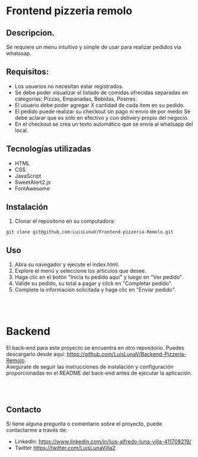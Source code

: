 # Frontend pizzeria remolo

## Descripcion.
Se requiere un menu intuitivo y simple de usar para realizar pedidos via whatssap.

## Requisitos:
- Los usuarios no necesitan estar registrados. <br>
- Se debe poder visualizar el listado de comidas ofrecidas separadas en categorías: Pizzas, Empanadas, Bebidas, Postres. <br>
- El usuario debe poder agregar X cantidad de cada item en su pedido. <br>
- El pedido puede realizar su checkout sin pago ni envío de por medio Se debe aclarar que es sólo en efectivo y con delivery propio del negocio. <br>
- En el checkout se crea un texto automático que se envía al whatsapp del local. <br>

## Tecnologías utilizadas

- HTML
- CSS
- JavaScript
- SweetAlert2.js
- FontAwesome


## Instalación

1. Clonar el repositorio en su computadora:
```console
git clone git@github.com:LuisLunaV/Frontend-pizzeria-Remolo.git
```
## Uso

1. Abra su navegador y ejecute el index.html.
2. Explore el menú y seleccione los artículos que desee.
3. Haga clic en el botón "Inicia tu pedido aqui" y luego en "Ver pedido".
4. Valide su pedido, su total a pagar y click en "Completar pedido".
5. Complete la información solicitada y haga clic en "Enviar pedido".

<br>
<br>

# Backend
El back-end para este proyecto se encuentra en otro repositorio. Puedes descargarlo desde aquí: https://github.com/LuisLunaV/Backend-Pizzeria-Remolo. <br> Asegúrate de seguir las instrucciones de instalación y configuración proporcionadas en el README del back-end antes de ejecutar la aplicación.

<br>
<br>

## Contacto

Si tiene alguna pregunta o comentario sobre el proyecto, puede contactarme a través de:

- LinkedIn: https://www.linkedin.com/in/luis-alfredo-luna-villa-411708219/
- Twitter https://twitter.com/LuisLunaVilla2